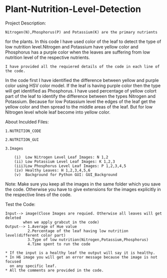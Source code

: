 # Plant-Nutrition-Level-Detection

Project Description: 

	Nitrogen(N),Phosphorus(P) and Potassium(K) are the primary nutrients 
for the plants. In this code I have used color of the leaf to detect the type of low 
nutrition level.Nitrogen and Potassium have yellow color and Phosphorus has 
a purple color when the leaves are suffering from low nutrition level 
of the respective nutrients.

	I have provided all the requiered details of the code in each line of the code. 
In the code first I have identified the difference between yellow and purple 
color using HSV color model. If the leaf is having purple color then the type will 
get identified as Phosphorus. I have used percentage of yellow colort part of the 
leaf to identify the difference between the types Nitrogen and Potassium. Because 
for low Potassium level the edges of the leaf get the yellow color and then spread 
to the middle areas of the leaf. But for low Nitrogen level whole leaf become into 
yellow color.

About Inculded Files:

	1.NUTRITION_CODE
	
	2.NUTRITION_GUI
	
	3.Images
	
		(i)  Low Nitrogen Level Leaf Images: N 1,2
		(ii) Low Potassium Level Leaf Images: K 1,2,3
		(iii)Low Phosphorus Level Leaf Images: P 1,2,3,4,5
		(iv) Healthy Leaves: H 1,2,3,4,5,6  
		(v)  Background for Python GUI: GUI_Background

Note: Make sure you keep all the images in the same folder which you save the code. 
      Otherwise you have to give extensions for the images explicitly in the respective 
      lines of the code.

Test the Code:

	Input--> image(Close Images are requied. Otherwise all leaves will get deleted 
			when we apply grabcut in the code)
	Output--> 1.Average of Hue value
          	  2.Percentage of the leaf having low nutrition level(different color part)
          	  3.Type of low nutrition(Nitrogen,Potassium,Phosphorus)
          	  4.Time spent to run the code

	* If the input is a healthy leaf the output will say it is healthy.
	* In H6 image you will get an error message because the image is not focused 
	  on any specific leaf.
	* All the comments are provided in the code.
